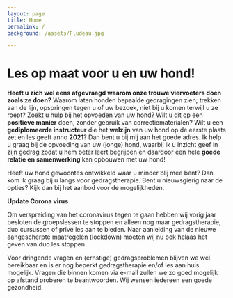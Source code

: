 ```yaml
---
layout: page
title: Home
permalink: /
background: /assets/Fludeau.jpg

---
```

# Les op maat voor u en uw hond!

**Heeft u zich wel eens afgevraagd waarom onze trouwe viervoeters doen zoals ze doen?** Waarom laten honden bepaalde gedragingen zien; trekken aan de lijn, opspringen tegen u of uw bezoek, niet bij u komen terwijl u ze roept? Zoekt u hulp bij het opvoeden van uw hond? Wilt u dit op een **positieve manier** doen, zonder gebruik van correctiematerialen? Wilt u een **gediplomeerde instructeur** die het **welzijn** van uw hond op de eerste plaats zet en les geeft anno **2021**? Dan bent u bij mij aan het goede adres. Ik help u graag bij de opvoeding van uw (jonge) hond, waarbij ik u inzicht geef in zijn gedrag zodat u hem beter leert begrijpen en daardoor een hele **goede relatie en samenwerking** kan opbouwen met uw hond!

Heeft uw hond gewoontes ontwikkeld waar u minder blij mee bent? Dan kom ik graag bij u langs voor gedragstherapie.
Bent u nieuwsgierig naar de opties? Kijk dan bij het aanbod voor de mogelijkheden. 

**Update Corona virus**

Om verspreiding van het coronavirus tegen te gaan hebben wij vorig jaar besloten de groepslessen te stoppen en alleen nog maar gedragstherapie, duo cursussen of privé les aan te bieden.
Naar aanleiding van de nieuwe aangescherpte maatregelen (lockdown) moeten wij nu ook helaas het geven van duo les stoppen.

Voor dringende vragen en (ernstige) gedragsproblemen blijven we wel bereikbaar en is er nog beperkt gedragstherapie en/of les aan huis mogelijk. 
Vragen die binnen komen via e-mail zullen we zo goed mogelijk op afstand proberen te beantwoorden.
Wij wensen iedereen een goede gezondheid.
